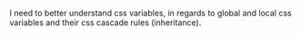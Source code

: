 I need to better understand css variables, in regards to global and local css variables and their css cascade rules (inheritance).